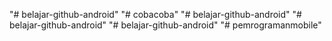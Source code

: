 "# belajar-github-android" 
"# cobacoba" 
"# belajar-github-android" 
"# belajar-github-android" 
"# belajar-github-android" 
"# pemrogramanmobile" 
